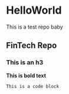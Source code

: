# HelloWorld
This is a test repo baby

## FinTech Repo

### This is an h3

**This is bold text**

`This is a code block`
